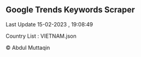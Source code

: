 

## Google Trends Keywords Scraper 
 
Last Update 15-02-2023 , 19:08:49

Country List :
VIETNAM.json



© Abdul Muttaqin 

